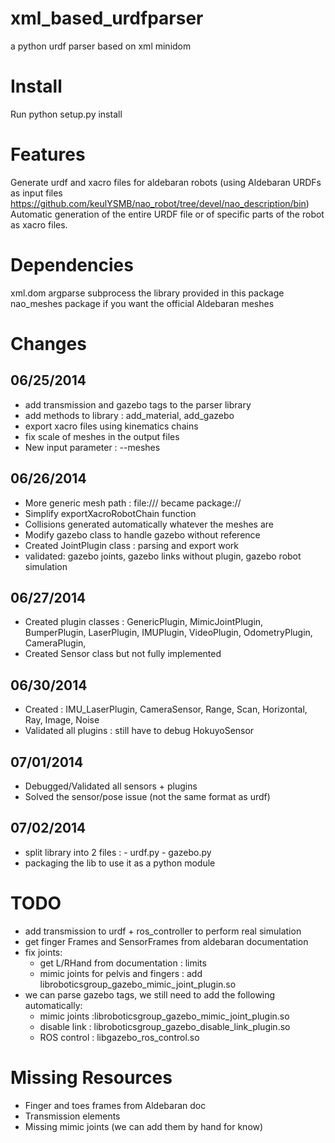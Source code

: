 xml_based_urdfparser
====================

a python urdf parser based on xml minidom

Install
=======

Run python setup.py install

Features
========

Generate urdf and xacro files for aldebaran robots (using Aldebaran URDFs as input files https://github.com/keulYSMB/nao_robot/tree/devel/nao_description/bin)
Automatic generation of the entire URDF file or of specific parts of the robot as xacro files.

Dependencies 
============

xml.dom
argparse
subprocess
the library provided in this package
nao_meshes package if you want the official Aldebaran meshes

Changes
=======
06/25/2014
----------
- add transmission and gazebo tags to the parser library
- add methods to library : add_material, add_gazebo
- export xacro files using kinematics chains
- fix scale of meshes in the output files
- New input parameter : --meshes

06/26/2014
----------
- More generic mesh path : file:/// became package://
- Simplify exportXacroRobotChain function
- Collisions generated automatically whatever the meshes are
- Modify gazebo class to handle gazebo without reference
- Created JointPlugin class : parsing and export work
- validated: gazebo joints, gazebo links without plugin, gazebo robot simulation

06/27/2014
----------
- Created plugin classes : GenericPlugin, MimicJointPlugin, BumperPlugin, LaserPlugin, IMUPlugin, VideoPlugin, OdometryPlugin, CameraPlugin,
- Created Sensor class but not fully implemented

06/30/2014
----------
- Created : IMU_LaserPlugin, CameraSensor, Range, Scan, Horizontal, Ray, Image, Noise
- Validated all plugins : still have to debug HokuyoSensor

07/01/2014
----------
- Debugged/Validated all sensors + plugins
- Solved the sensor/pose issue (not the same format as urdf)

07/02/2014
----------
- split library into 2 files :
        - urdf.py
        - gazebo.py
- packaging the lib to use it as a python module

TODO
======
- add transmission to urdf + ros_controller to perform real simulation 
- get finger Frames and SensorFrames from aldebaran documentation
- fix joints:
    - get L/RHand from documentation : limits
    - mimic joints for pelvis and fingers : add libroboticsgroup_gazebo_mimic_joint_plugin.so
- we can parse gazebo tags, we still need to add the following automatically:
    - mimic joints :libroboticsgroup_gazebo_mimic_joint_plugin.so
    - disable link : libroboticsgroup_gazebo_disable_link_plugin.so
    - ROS control : libgazebo_ros_control.so
 
Missing Resources
=================
- Finger and toes frames from Aldebaran doc
- Transmission elements
- Missing mimic joints (we can add them by hand for know)


